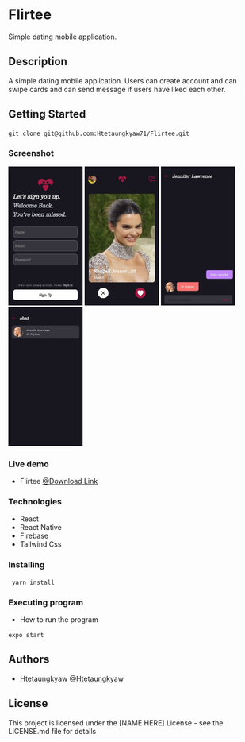 # Flirtee

Simple dating mobile application.

## Description

A simple dating mobile application. Users can create account and can swipe cards and can send message if users have liked each other.

## Getting Started
```
git clone git@github.com:Htetaungkyaw71/Flirtee.git
```
### Screenshot

<p float="left">
  <img src="/s1.jpg" width="150" height="280" />
  <img src="/s2.jpg" width="150" height="280" />
  <img src="/s3.jpg" width="150" height="280" />
  <img src="/s4.jpg" width="150" height="280" />
</p>


### Live demo

* Flirtee 
[@Download Link](https://expo.dev/accounts/htetaungkyaw99/projects/flirtee/builds/9af3582e-fe3b-46bd-a8be-057a3e697553)

### Technologies
* React
* React Native
* Firebase
* Tailwind Css

### Installing
```
 yarn install
```

### Executing program

* How to run the program
```
expo start
```


## Authors

* Htetaungkyaw
[@Htetaungkyaw](https://github.com/Htetaungkyaw71)


## License

This project is licensed under the [NAME HERE] License - see the LICENSE.md file for details


